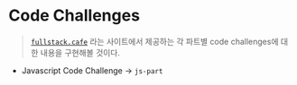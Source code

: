 # Code Challenges

> [`fullstack.cafe`](https://www.fullstack.cafe/) 라는 사이트에서 제공하는 각 파트별 code challenges에 대한 내용을 구현해볼 것이다.

- Javascript Code Challenge → `js-part`
